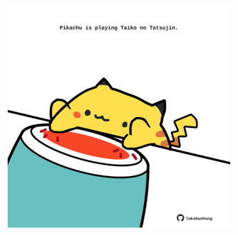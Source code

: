 <!-- built at 05/04/2024, 06:00:42 UTC -->
<p align="center">
  <img width="500" height="500" src="./ReadmeImage.svg">
</p>
